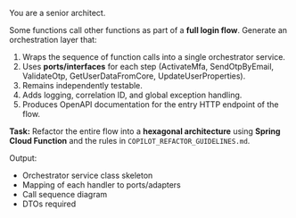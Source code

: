You are a senior architect.

Some functions call other functions as part of a **full login flow**. Generate an orchestration layer that:

1. Wraps the sequence of function calls into a single orchestrator service.
2. Uses **ports/interfaces** for each step (ActivateMfa, SendOtpByEmail, ValidateOtp, GetUserDataFromCore, UpdateUserProperties).
3. Remains independently testable.
4. Adds logging, correlation ID, and global exception handling.
5. Produces OpenAPI documentation for the entry HTTP endpoint of the flow.

**Task:** Refactor the entire flow into a **hexagonal architecture** using **Spring Cloud Function** and the rules in `COPILOT_REFACTOR_GUIDELINES.md`.

Output:
- Orchestrator service class skeleton
- Mapping of each handler to ports/adapters
- Call sequence diagram
- DTOs required
